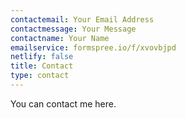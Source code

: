 ```yaml
---
contactemail: Your Email Address
contactmessage: Your Message
contactname: Your Name
emailservice: formspree.io/f/xvovbjpd
netlify: false
title: Contact
type: contact
---
```


You can contact me here.